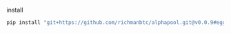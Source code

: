 install

```bash
pip install "git+https://github.com/richmanbtc/alphapool.git@v0.0.9#egg=alphapool"
```
